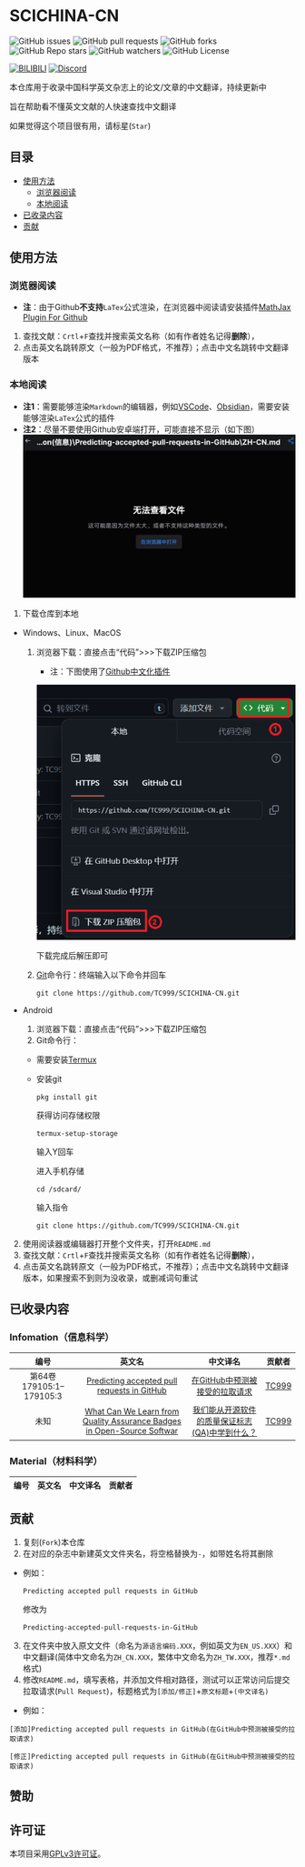 # SCICHINA-CN

![GitHub issues](https://img.shields.io/github/issues/TC999/SCICHINA-CN?logo=github&label=%E8%AE%AE%E9%A2%98)
![GitHub pull requests](https://img.shields.io/github/issues-pr/TC999/SCICHINA-CN?logo=github&label=%E6%8B%89%E5%8F%96%E8%AF%B7%E6%B1%82)
![GitHub forks](https://img.shields.io/github/forks/TC999/SCICHINA-CN?label=%E5%A4%8D%E5%88%BB&style=flat&logo=github)
![GitHub Repo stars](https://img.shields.io/github/stars/TC999/SCICHINA-CN?style=flat&logo=Github&label=%E6%98%9F%E6%A0%87)
![GitHub watchers](https://img.shields.io/github/watchers/TC999/SCICHINA-CN?label=%E5%85%B3%E6%B3%A8%E8%80%85&style=flat&logo=github)
![GitHub License](https://img.shields.io/github/license/TC999/SCICHINA-CN?label=%E8%AE%B8%E5%8F%AF%E8%AF%81)

[![BILIBILI](https://img.shields.io/badge/-Bilibili-FF69B4?style=for-the-badge&logo=bilibili&logoColor=white)](https://space.bilibili.com/648765401)
[![Discord](https://img.shields.io/badge/-Discord-5865F2?style=for-the-badge&logo=discord&logoColor=white)](https://discord.gg/sPT7RBbn)

本仓库用于收录中国科学英文杂志上的论文/文章的中文翻译，持续更新中

旨在帮助看不懂英文文献的人快速查找中文翻译

如果觉得这个项目很有用，请标星(`Star`)

## 目录
- [使用方法](#使用方法)
  - [浏览器阅读](#浏览器阅读)
  - [本地阅读](#本地阅读)
- [已收录内容](#已收录内容)
- [贡献](#贡献)

## 使用方法
### **浏览器阅读**
- **注**：由于Github**不支持**`LaTex`公式渲染，在浏览器中阅读请安装插件[MathJax Plugin For Github](https://chromewebstore.google.com/detail/mathjax-plugin-for-github/ioemnmodlmafdkllaclgeombjnmnbima)

1. 查找文献：`Crtl`+`F`查找并搜索英文名称（如有作者姓名记得**删除**），
2. 点击英文名跳转原文（一般为PDF格式，不推荐）；点击中文名跳转中文翻译版本

### **本地阅读**
- **注1**：需要能够渲染`Markdown`的编辑器，例如[VSCode](https://code.visualstudio.com/)、[Obsidian](https://obsidian.md/)，需要安装能够渲染`LaTex`公式的插件
- **注2**：尽量不要使用Github安卓端打开，可能直接不显示（如下图）
![Alt text](image/screenshot1.png)
1. 下载仓库到本地
- Windows、Linux、MacOS
  1) 浏览器下载：直接点击“代码”>>>下载ZIP压缩包
      - 注：下图使用了[Github中文化插件](https://github.com/maboloshi/github-chinese)
    
     ![Alt text](image/im2.png)
       
       下载完成后解压即可
  2) [Git](https://git-scm.com/downloads)命令行：终端输入以下命令并回车
      ```shell
      git clone https://github.com/TC999/SCICHINA-CN.git
      ```

- Android
  1) 浏览器下载：直接点击“代码”>>>下载ZIP压缩包
  2) Git命令行：
    - 需要安装[Termux](https://github.com/termux/termux-app)
    - 安装git
       ```
       pkg install git
       ```
       获得访问存储权限
       ```
       termux-setup-storage
       ```
       输入Y回车

       进入手机存储
       ```
       cd /sdcard/
       ```
       输入指令
       ```shell
       git clone https://github.com/TC999/SCICHINA-CN.git
       ```
2. 使用阅读器或编辑器打开整个文件夹，打开`README.md`
3. 查找文献：`Crtl`+`F`查找并搜索英文名称（如有作者姓名记得**删除**），
4. 点击英文名跳转原文（一般为PDF格式，不推荐）；点击中文名跳转中文翻译版本，如果搜索不到则为没收录，或删减词句重试

## 已收录内容

### Infomation（信息科学）
|编号|英文名|中文译名|贡献者|
|:---:|:---:|:---:|:---:|
|第64卷 179105:1–179105:3|[Predicting accepted pull requests in GitHub](Information(信息)/Predicting-accepted-pull-requests-in-GitHub/EN-US.pdf)|[在GitHub中预测被接受的拉取请求](Information(信息)/Predicting-accepted-pull-requests-in-GitHub/ZH-CN.md)|[TC999](https://github.com/TC999)|
|未知|[What Can We Learn from Quality Assurance Badges in Open-Source Softwar](Information(信息)/What-Can-We-Learn-from-Quality-Assurance-Badges-in-Open-Source-Software/EN-US.pdf)|[我们能从开源软件的质量保证标志(QA)中学到什么？](Information(信息)/What-Can-We-Learn-from-Quality-Assurance-Badges-in-Open-Source-Software/ZH-CN.md)|[TC999](https://github.com/TC999)|

### Material（材料科学）
|编号|英文名|中文译名|贡献者|
|:---:|:---:|:---:|:---:|

## 贡献
1. 复刻(`Fork`)本仓库
2. 在对应的杂志中新建英文文件夹名，将空格替换为`-`，如带姓名将其删除
  - 例如：
    ```
    Predicting accepted pull requests in GitHub
    ```
    修改为
    ```
    Predicting-accepted-pull-requests-in-GitHub
    ```
3. 在文件夹中放入原文文件（命名为`源语言编码.XXX`，例如英文为`EN_US.XXX`）和中文翻译(简体中文命名为`ZH_CN.XXX`，繁体中文命名为`ZH_TW.XXX`，推荐`*.md`格式)
4. 修改`README.md`，填写表格，并添加文件相对路径，测试可以正常访问后提交拉取请求(`Pull Request`)，标题格式为`[添加/修正]`+`原文标题`+`(中文译名)`
  - 例如：
  ```
  [添加]Predicting accepted pull requests in GitHub(在GitHub中预测被接受的拉取请求)
  ```
  ```
  [修正]Predicting accepted pull requests in GitHub(在GitHub中预测被接受的拉取请求)
  ```

## 赞助

## 许可证
本项目采用[GPLv3许可证](LICENSE)。

